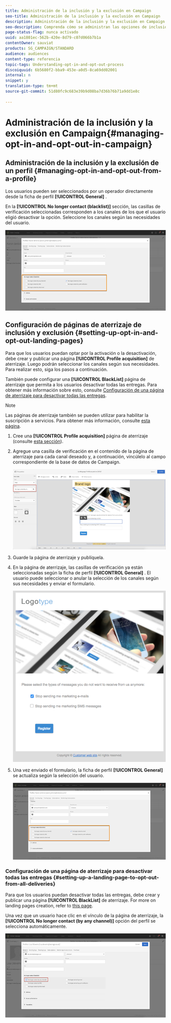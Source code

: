 ```yaml
---
title: Administración de la inclusión y la exclusión en Campaign
seo-title: Administración de la inclusión y la exclusión en Campaign
description: Administración de la inclusión y la exclusión en Campaign
seo-description: Comprenda cómo se administran las opciones de inclusión y exclusión en Adobe Campaign.
page-status-flag: nunca activado
uuid: aa1801ec-562b-420e-8d79-c07d066b7b1a
contentOwner: sauviat
products: SG_CAMPAIGN/STANDARD
audience: audiences
content-type: referencia
topic-tags: Understanding-opt-in-and-opt-out-process
discoiquuid: 6b5680f2-bba9-453e-a0d5-8ca69dd02001
internal: n
snippet: y
translation-type: tm+mt
source-git-commit: 51d80fc9c683e39b9d08ba7d36b76b71a9dd1e8c

---
```



# Administración de la inclusión y la exclusión en Campaign{#managing-opt-in-and-opt-out-in-campaign}

## Administración de la inclusión y la exclusión de un perfil {#managing-opt-in-and-opt-out-from-a-profile}

Los usuarios pueden ser seleccionados por un operador directamente desde la ficha de perfil **[!UICONTROL General]** .

En la **[!UICONTROL No longer contact (blacklist)]** sección, las casillas de verificación seleccionadas corresponden a los canales de los que el usuario eligió desactivar la opción. Seleccione los canales según las necesidades del usuario.

![](assets/optin_landingpage_3.png)

## Configuración de páginas de aterrizaje de inclusión y exclusión {#setting-up-opt-in-and-opt-out-landing-pages}

Para que los usuarios puedan optar por la activación o la desactivación, debe crear y publicar una página **[!UICONTROL Profile acquisition]** de aterrizaje. Luego podrán seleccionar los canales según sus necesidades. Para realizar esto, siga los pasos a continuación.

También puede configurar una **[!UICONTROL BlackList]** página de aterrizaje que permita a los usuarios desactivar todas las entregas. Para obtener más información sobre esto, consulte [Configuración de una página de aterrizaje para desactivar todas las entregas](#setting-up-a-landing-page-to-opt-out-from-all-deliveries).

>[!NOTE]
>
>Las páginas de aterrizaje también se pueden utilizar para habilitar la suscripción a servicios. Para obtener más información, consulte [esta página](../../channels/using/designing-a-landing-page.md#linking-a-form-to-a-service).

1. Cree una **[!UICONTROL Profile acquisition]** página de aterrizaje (consulte [esta sección](../../channels/using/about-landing-pages.md)).
1. Agregue una casilla de verificación en el contenido de la página de aterrizaje para cada canal deseado y, a continuación, vincúlelo al campo correspondiente de la base de datos de Campaign.

   ![](assets/optin_landingpage_1.png)

1. Guarde la página de aterrizaje y publíquela.
1. En la página de aterrizaje, las casillas de verificación ya están seleccionadas según la ficha de perfil **[!UICONTROL General]** . El usuario puede seleccionar o anular la selección de los canales según sus necesidades y enviar el formulario.

   ![](assets/optin_landingpage_2.png)

1. Una vez enviado el formulario, la ficha de perfil **[!UICONTROL General]** se actualiza según la selección del usuario.

   ![](assets/optin_landingpage_3.png)

### Configuración de una página de aterrizaje para desactivar todas las entregas {#setting-up-a-landing-page-to-opt-out-from-all-deliveries}

Para que los usuarios puedan desactivar todas las entregas, debe crear y publicar una página **[!UICONTROL BlackList]** de aterrizaje. For more on landing pages creation, refer to [this page](../../channels/using/about-landing-pages.md).

Una vez que un usuario hace clic en el vínculo de la página de aterrizaje, la **[!UICONTROL No longer contact (by any channel)]** opción del perfil se selecciona automáticamente.

![](assets/blacklisting_allchannels.png)

